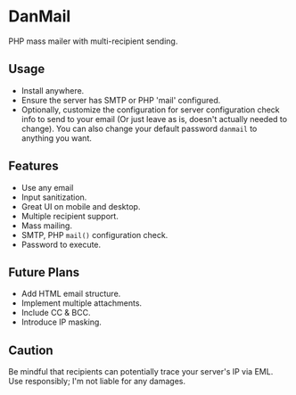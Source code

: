 # DanMail
PHP mass mailer with multi-recipient sending.

## Usage
- Install anywhere.
- Ensure the server has SMTP or PHP 'mail' configured.
- Optionally, customize the configuration for server configuration check info to send to your email (Or just leave as is, doesn't actually needed to change). You can also change your default password `danmail` to anything you want.

## Features
- Use any email
- Input sanitization.
- Great UI on mobile and desktop.
- Multiple recipient support.
- Mass mailing.
- SMTP, PHP `mail()` configuration check.
- Password to execute.

## Future Plans
- Add HTML email structure.
- Implement multiple attachments.
- Include CC & BCC.
- Introduce IP masking.

## Caution
Be mindful that recipients can potentially trace your server's IP via EML. Use responsibly; I'm not liable for any damages.
